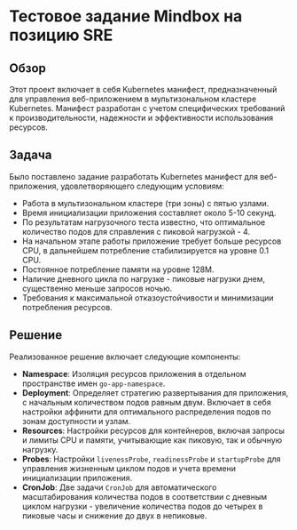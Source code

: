 # Тестовое задание Mindbox на позицию SRE

## Обзор

Этот проект включает в себя Kubernetes манифест, предназначенный для управления веб-приложением в мультизональном кластере Kubernetes. Манифест разработан с учетом специфических требований к производительности, надежности и эффективности использования ресурсов.

## Задача

Было поставлено задание разработать Kubernetes манифест для веб-приложения, удовлетворяющего следующим условиям:

- Работа в мультизональном кластере (три зоны) с пятью узлами.
- Время инициализации приложения составляет около 5-10 секунд.
- По результатам нагрузочного теста известно, что оптимальное количество подов для справления с пиковой нагрузкой - 4.
- На начальном этапе работы приложение требует больше ресурсов CPU, в дальнейшем потребление стабилизируется на уровне 0.1 CPU.
- Постоянное потребление памяти на уровне 128M.
- Наличие дневного цикла по нагрузке - пиковые нагрузки днем, существенно меньше запросов ночью.
- Требования к максимальной отказоустойчивости и минимизации потребления ресурсов.

## Решение

Реализованное решение включает следующие компоненты:

- **Namespace**: Изоляция ресурсов приложения в отдельном пространстве имен `go-app-namespace`.
- **Deployment**: Определяет стратегию развертывания для приложения, с начальным количеством подов равным двум. Включает в себя настройки аффинити для оптимального распределения подов по зонам доступности и узлам.
- **Resources**: Настройки ресурсов для контейнеров, включая запросы и лимиты CPU и памяти, учитывающие как пиковую, так и обычную нагрузку.
- **Probes**: Настройки `livenessProbe`, `readinessProbe` и `startupProbe` для управления жизненным циклом подов и учета времени инициализации приложения.
- **CronJob**: Две задачи `CronJob` для автоматического масштабирования количества подов в соответствии с дневным циклом нагрузки - увеличение количества подов до четырех в пиковые часы и снижение до двух в непиковые.
